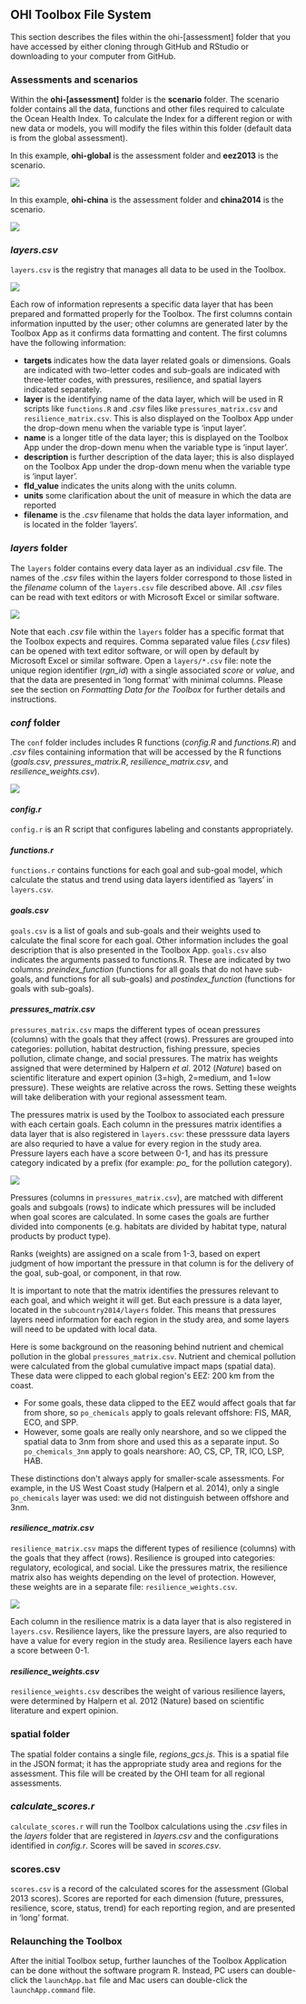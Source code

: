 ## OHI Toolbox File System
This section describes the files within the ohi-[assessment] folder that you have accessed by either cloning through GitHub and RStudio or downloading to your computer from GitHub.

### Assessments and scenarios
Within the **ohi-[assessment]** folder is the **scenario** folder. The scenario folder contains all the data, functions and other files required to calculate the Ocean Health Index. To calculate the Index for a different region or with new data or models, you will modify the files within this folder (default data is from the global assessment).

In this example, **ohi-global** is the assessment folder and **eez2013** is the scenario.

![](./fig/ohiglobal_file_location.png)

In this example, **ohi-china** is the assessment folder and **china2014** is the scenario.

![](./fig/china2014_descr.png)

### *layers.csv*
`layers.csv` is the registry that manages all data to be used in the Toolbox.

![](./fig/layers_csv_registry.png)

Each row of information represents a specific data layer that has been prepared and formatted properly for the Toolbox. The first columns contain information inputted by the user; other columns are generated later by the Toolbox App as it confirms data formatting and content. The first columns have the following information:

 + **targets** indicates how the data layer related goals or dimensions. Goals are indicated with two-letter codes and sub-goals are indicated with three-letter codes, with pressures, resilience, and spatial layers indicated separately.
 + **layer** is the identifying name of the data layer, which will be used in R scripts like `functions.R` and *.csv* files like `pressures_matrix.csv` and `resilience_matrix.csv`. This is also displayed on the Toolbox App under the drop-down menu when the variable type is ‘input layer’.
 + **name** is a longer title of the data layer; this is displayed on the Toolbox App under the drop-down menu when the variable type is ‘input layer’.
 + **description** is further description of the data layer; this is also displayed on the Toolbox App under the drop-down menu when the variable type is ‘input layer’.
 + **fld_value** indicates the units along with the units column.
 + **units** some clarification about the unit of measure in which the data are reported
 + **filename** is the *.csv* filename that holds the data layer information, and is located in the folder ‘layers’.
 
 
### *layers* folder
The `layers` folder contains every data layer as an individual *.csv* file. The names of the *.csv* files within the layers folder correspond to those listed in the *filename* column of the `layers.csv` file described above. All *.csv* files can be read with text editors or with Microsoft Excel or similar software.

![](./fig/layers_folder_location.png)

Note that each *.csv* file within the `layers` folder has a specific format that the Toolbox expects and requires. Comma separated value files (*.csv* files) can be opened with text editor software, or will open by default by Microsoft Excel or similar software. Open a `layers/*.csv` file: note the unique region identifier (*rgn_id*) with a single associated *score* or *value*, and that the data are presented in ‘long format’ with minimal columns. Please see the section on *Formatting Data for the Toolbox* for further details and instructions.


### *conf* folder
The `conf` folder includes includes R functions (*config.R* and *functions.R*) and *.csv* files containing information that will be accessed by the R functions (*goals.csv*, *pressures_matrix.R*, *resilience_matrix.csv*, and *resilience_weights.csv*).

![](./fig/layers_folder_location_conf.png)

#### *config.r*
`config.r` is an R script that configures labeling and constants appropriately.

#### *functions.r*
`functions.r` contains functions for each goal and sub-goal model, which calculate the status and trend using data layers identified as ‘layers’ in `layers.csv`. 

#### *goals.csv* 
`goals.csv` is a list of goals and sub-goals and their weights used to calculate the final score for each goal. Other information includes the goal description that is also presented in the Toolbox App. `goals.csv` also indicates the arguments passed to functions.R. These are indicated by two columns: *preindex_function* (functions for all goals that do not have sub-goals, and functions for all sub-goals) and *postindex_function* (functions for goals with sub-goals).  

#### *pressures_matrix.csv*
`pressures_matrix.csv` maps the different types of ocean pressures (columns) with the goals that they affect (rows). Pressures are grouped into categories: pollution, habitat destruction, fishing pressure, species pollution, climate change, and social pressures. The matrix has weights assigned that were determined by Halpern *et al*. 2012 (*Nature*) based on scientific literature and expert opinion (3=high, 2=medium, and 1=low pressure). These weights are relative across the rows. Setting these weights will take deliberation with your regional assessment team. 

The pressures matrix is used by the Toolbox to associated each pressure with each certain goals. Each column in the pressures matrix identifies a data layer that is also registered in `layers.csv`: these presssure data layers are also requried to have a value for every region in the study area. Pressure layers each have a score between 0-1, and has its pressure category indicated by a prefix (for example: *po_* for the pollution category). 

![](./fig/pressure_categories.png)

Pressures (columns in `pressures_matrix.csv`), are matched with different goals and subgoals (rows) to indicate which pressures will be included when goal scores are calculated. In some cases the goals are further divided into components (e.g. habitats are divided by habitat type, natural products by product type). 

Ranks (weights) are assigned on a scale from 1-3, based on expert judgment of how important the pressure in that column is for the delivery of the goal, sub-goal, or component, in that row.

It is important to note that the matrix identifies the pressures relevant to each goal, and which weight it will get. But each pressure is a data layer, located in the `subcountry2014/layers` folder. This means that pressures layers need information for each region in the study area, and some layers will need to be updated with local data.  

Here is some background on the reasoning behind nutrient and chemical pollution in the global `pressures_matrix.csv`. Nutrient and chemical pollution were calculated from the global cumulative impact maps (spatial data). These data were clipped to each global region's EEZ: 200 km from the coast.  

* For some goals, these data clipped to the EEZ would affect goals that far from shore, so `po_chemicals` apply to goals relevant offshore: FIS, MAR, ECO, and SPP. 
* However, some goals are really only nearshore, and so we clipped the spatial data to 3nm from shore and used this as a separate input. So `po_chemicals_3nm` apply to goals nearshore: AO, CS, CP, TR, ICO, LSP, HAB. 

These distinctions don't always apply for smaller-scale assessments. For example, in the US West Coast study (Halpern et al. 2014), only a single `po_chemicals` layer was used: we did not distinguish between offshore and 3nm.

#### *resilience_matrix.csv*
`resilience_matrix.csv` maps the different types of resilience (columns) with the goals that they affect (rows). Resilience is grouped into categories: regulatory, ecological, and social. Like the pressures matrix, the resilience matrix also has weights depending on the level of protection. However, these weights are in a separate file: `resilience_weights.csv`.


![](./fig/resilience_categories.png)

Each column in the resilience matrix is a data layer that is also registered in `layers.csv`. Resilience layers, like the pressure layers, are also requried to have a value for every region in the study area. Resilience layers each have a score between 0-1. 

#### *resilience_weights.csv*
`resilience_weights.csv` describes the weight of various resilience layers, were determined by Halpern et al. 2012 (Nature) based on scientific literature and expert opinion.

### spatial folder 
The spatial folder contains a single file, *regions_gcs.js*. This is a spatial file in the JSON format; it has the appropriate study area and regions for the assessment. This file will be created by the OHI team for all regional assessments.

### *calculate_scores.r*
`calculate_scores.r` will run the Toolbox calculations using the *.csv* files in the *layers* folder that are registered in *layers.csv* and the configurations identified in *config.r*. Scores will be saved in *scores.csv*.

### scores.csv
`scores.csv` is a record of the calculated scores for the assessment (Global 2013 scores). Scores are reported for each dimension (future, pressures, resilience, score, status, trend) for each reporting region, and are presented in ‘long’ format. 


### Relaunching the Toolbox
After the initial Toolbox setup, further launches of the Toolbox Application can be done without the software program R. Instead, PC users can double-click the `launchApp.bat` file and Mac users can double-click the `launchApp.command` file.

